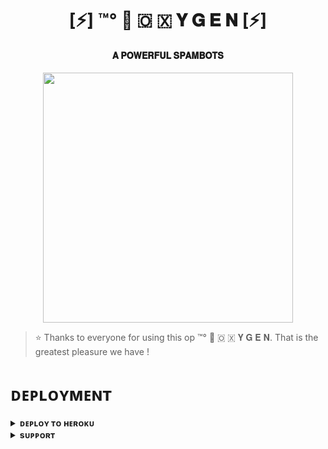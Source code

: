 <h1 align="center"><b>[⚡] ™°‌ 🫧 🇴 🇽 𝐘 𝐆 𝐄 𝐍 [⚡]</b></h1>

<h4 align="center"> 𝐀 𝐏𝐎𝐖𝐄𝐑𝐅𝐔𝐋 𝐒𝐏𝐀𝐌𝐁𝐎𝐓𝐒</h4>

<p align="center"><a href="https://t.me/DESISWAGGERHU"><img src="https://graph.org/file/ae522353ddffb830dd83e.jpg" width="400"></a></p>


> ⭐️ Thanks to everyone for using this op ™°‌ 🫧 🇴 🇽 𝐘 𝐆 𝐄 𝐍. That is the greatest pleasure we have !


# ᴅᴇᴘʟᴏʏᴍᴇɴᴛ


<details>
<summary><b>ᴅᴇᴘʟᴏʏ ᴛᴏ ʜᴇʀᴏᴋᴜ</b></summary>
<br>

[![Deploy](https://www.herokucdn.com/deploy/button.svg)](https://dashboard.heroku.com/new?template=https://github.com/PRADHAN474/ALSPAM)

</details>


<details>
<summary><b>sᴜᴘᴘᴏʀᴛ</b></summary>
<br>

<a href="https://t.me/DESISWAGGERHU"><img src="https://img.shields.io/badge/Join-Telegram%20Channel-red.svg?logo=Telegram"></a>

</details>
